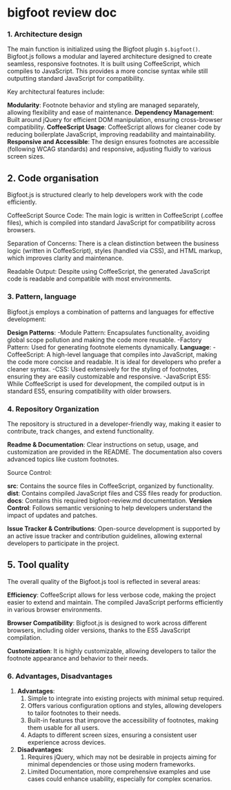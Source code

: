# bigfoot review doc 
### 1. Architecture design
The main function is initialized using the Bigfoot  plugin `$.bigfoot()`. Bigfoot.js follows a modular and layered architecture designed to create seamless, responsive footnotes. It is built using CoffeeScript, which compiles to JavaScript. This provides a more concise syntax while still outputting standard JavaScript for compatibility.

Key architectural features include:

**Modularity**: Footnote behavior and styling are managed separately, allowing flexibility and ease of maintenance.
**Dependency Management**: Built around jQuery for efficient DOM manipulation, ensuring cross-browser compatibility.
**CoffeeScript Usage**: CoffeeScript allows for cleaner code by reducing boilerplate JavaScript, improving readability and maintainability.
**Responsive and Accessible**: The design ensures footnotes are accessible (following WCAG standards) and responsive, adjusting fluidly to various screen sizes.
## 2. Code organisation
Bigfoot.js is structured clearly to help developers work with the code efficiently.

CoffeeScript Source Code: The main logic is written in CoffeeScript (.coffee files), which is compiled into standard JavaScript for compatibility across browsers.

Separation of Concerns: There is a clean distinction between the business logic (written in CoffeeScript), styles (handled via CSS), and HTML markup, which improves clarity and maintenance.

Readable Output: Despite using CoffeeScript, the generated JavaScript code is readable and compatible with most environments.
### 3. Pattern, language
Bigfoot.js employs a combination of patterns and languages for effective development:

**Design Patterns**:
 -Module Pattern: Encapsulates functionality, avoiding global scope pollution and making the code more reusable.
 -Factory Pattern: Used for generating footnote elements dynamically.
**Language**:
 -CoffeeScript: A high-level language that compiles into JavaScript, making the code more concise and readable. It is ideal for developers who prefer a cleaner syntax.
 -CSS: Used extensively for the styling of footnotes, ensuring they are easily customizable and responsive.
 -JavaScript ES5: While CoffeeScript is used for development, the compiled output is in standard ES5, ensuring compatibility with older browsers.
### 4. Repository Organization
The repository is structured in a developer-friendly way, making it easier to contribute, track changes, and extend functionality.

**Readme & Documentation**: Clear instructions on setup, usage, and customization are provided in the README. The documentation also covers advanced topics like custom footnotes.

Source Control:

**src**: Contains the source files in CoffeeScript, organized by functionality.
**dist**: Contains compiled JavaScript files and CSS files ready for production.
**docs**: Contains this required bigfoot-review.md documentation.
**Version Control**: Follows semantic versioning to help developers understand the impact of updates and patches.

**Issue Tracker & Contributions**: Open-source development is supported by an active issue tracker and contribution guidelines, allowing external developers to participate in the project.

## 5. Tool quality
The overall quality of the Bigfoot.js tool is reflected in several areas:

**Efficiency**: CoffeeScript allows for less verbose code, making the project easier to extend and maintain. The compiled JavaScript performs efficiently in various browser environments.

**Browser Compatibility**: Bigfoot.js is designed to work across different browsers, including older versions, thanks to the ES5 JavaScript compilation.

**Customization**: It is highly customizable, allowing developers to tailor the footnote appearance and behavior to their needs.

### 6. Advantages, Disadvantages
1. **Advantages**: 
    1. Simple to integrate into existing projects with minimal setup required.
    2. Offers various configuration options and styles, allowing developers to tailor footnotes to their needs.
    3. Built-in features that improve the accessibility of footnotes, making them usable for all users.
    4. Adapts to different screen sizes, ensuring a consistent user experience across devices.
2. **Disadvantages**:
    1. Requires jQuery, which may not be desirable in projects aiming for minimal dependencies or those using modern frameworks.
    2. Limited Documentation, more comprehensive examples and use cases could enhance usability, especially for complex scenarios.

